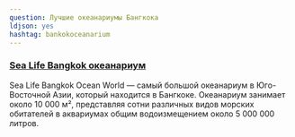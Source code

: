 ```yaml
---
question: Лучшие океанариумы Бангкока
ldjson: yes
hashtag: bankokoceanarium
---
```


### [Sea Life Bangkok океанариум](https://g.co/kgs/oPfdfH)

Sea Life Bangkok Ocean World — самый большой океанариум в Юго-Восточной Азии, который находится в Бангкоке. Океанариум занимает около 10 000 м², представляя сотни различных видов морских обитателей в аквариумах общим водоизмещением около 5 000 000 литров.

